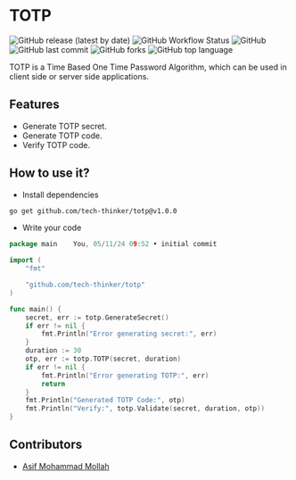 # TOTP

![GitHub release (latest by date)](https://img.shields.io/github/v/release/tech-thinker/totp)
![GitHub Workflow Status](https://img.shields.io/github/actions/workflow/status/tech-thinker/totp/go-test.yaml)
![GitHub](https://img.shields.io/github/license/tech-thinker/totp)
![GitHub last commit](https://img.shields.io/github/last-commit/tech-thinker/totp)
![GitHub forks](https://img.shields.io/github/forks/tech-thinker/totp)
![GitHub top language](https://img.shields.io/github/languages/top/tech-thinker/totp)

TOTP is a Time Based One Time Password Algorithm, which can be used in client side or server side applications.

## Features
- Generate TOTP secret.
- Generate TOTP code.
- Verify TOTP code.

## How to use it?
- Install dependencies
```sh
go get github.com/tech-thinker/totp@v1.0.0
```
- Write your code
```go
package main    You, 05/11/24 09:52 • initial commit

import (
    "fmt"

    "github.com/tech-thinker/totp"
)

func main() {
    secret, err := totp.GenerateSecret()
    if err != nil {
        fmt.Println("Error generating secret:", err)
    }
    duration := 30
    otp, err := totp.TOTP(secret, duration)
    if err != nil {
        fmt.Println("Error generating TOTP:", err)
        return
    }
    fmt.Println("Generated TOTP Code:", otp)
    fmt.Println("Verify:", totp.Validate(secret, duration, otp))
}
```

## Contributors
- [Asif Mohammad Mollah](https://github.com/mrasif)
